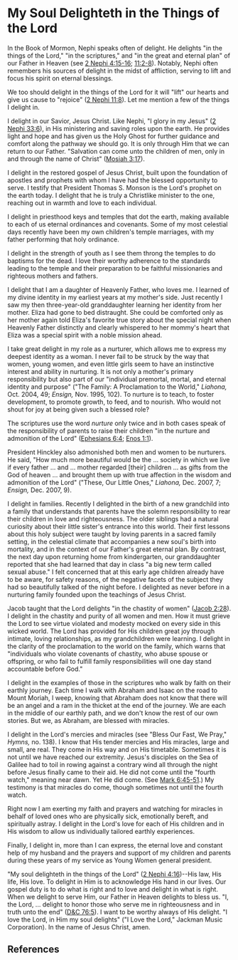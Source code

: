 # My Soul Delighteth in the Things of the Lord

In the Book of Mormon, Nephi speaks often of delight. He delights "in the
things of the Lord," "in the scriptures," and "in the great and eternal plan"
of our Father in Heaven (see [2 Nephi
4:15-16](/scriptures/bofm/2-ne/4.15-16?lang=eng#14);
[11:2-8](/scriptures/bofm/2-ne/11.2-8?lang=eng#1)). Notably, Nephi often
remembers his sources of delight in the midst of affliction, serving to lift
and focus his spirit on eternal blessings.

We too should delight in the things of the Lord for it will "lift" our hearts
and give us cause to "rejoice" ([2 Nephi
11:8](/scriptures/bofm/2-ne/11.8?lang=eng#7)). Let me mention a few of the
things I delight in.

I delight in our Savior, Jesus Christ. Like Nephi, "I glory in my Jesus" ([2
Nephi 33:6](/scriptures/bofm/2-ne/33.6?lang=eng#5)), in His ministering and
saving roles upon the earth. He provides light and hope and has given us the
Holy Ghost for further guidance and comfort along the pathway we should go. It
is only through Him that we can return to our Father. "Salvation can come unto
the children of men, only in and through the name of Christ" ([Mosiah
3:17](/scriptures/bofm/mosiah/3.17?lang=eng#16)).

I delight in the restored gospel of Jesus Christ, built upon the foundation of
apostles and prophets with whom I have had the blessed opportunity to serve. I
testify that President Thomas S. Monson is the Lord's prophet on the earth
today. I delight that he is truly a Christlike minister to the one, reaching
out in warmth and love to each individual.

I delight in priesthood keys and temples that dot the earth, making available
to each of us eternal ordinances and covenants. Some of my most celestial days
recently have been my own children's temple marriages, with my father
performing that holy ordinance.

I delight in the strength of youth as I see them throng the temples to do
baptisms for the dead. I love their worthy adherence to the standards leading
to the temple and their preparation to be faithful missionaries and righteous
mothers and fathers.

I delight that I am a daughter of Heavenly Father, who loves me. I learned of
my divine identity in my earliest years at my mother's side. Just recently I
saw my then three-year-old granddaughter learning her identity from her
mother. Eliza had gone to bed distraught. She could be comforted only as her
mother again told Eliza's favorite true story about the special night when
Heavenly Father distinctly and clearly whispered to her mommy's heart that
Eliza was a special spirit with a noble mission ahead.

I take great delight in my role as a nurturer, which allows me to express my
deepest identity as a woman. I never fail to be struck by the way that women,
young women, and even little girls seem to have an instinctive interest and
ability in nurturing. It is not only a mother's primary responsibility but
also part of our "individual premortal, mortal, and eternal identity and
purpose" ("The Family: A Proclamation to the World," _Liahona,_ Oct. 2004, 49;
_Ensign,_ Nov. 1995, 102). To nurture is to teach, to foster development, to
promote growth, to feed, and to nourish. Who would not shout for joy at being
given such a blessed role?

The scriptures use the word _nurture_ only twice and in both cases speak of
the responsibility of parents to raise their children "in the nurture and
admonition of the Lord" ([Ephesians 6:4](/scriptures/nt/eph/6.4?lang=eng#3);
[Enos 1:1](/scriptures/bofm/enos/1.1?lang=eng#0)).

President Hinckley also admonished both men and women to be nurturers. He
said, "How much more beautiful would be the ... society in which we live if
every father ... and ... mother regarded [their] children ... as gifts from the God
of heaven ... and brought them up with true affection in the wisdom and
admonition of the Lord" ("These, Our Little Ones," _Liahona,_ Dec. 2007, 7;
_Ensign,_ Dec. 2007, 9).

I delight in families. Recently I delighted in the birth of a new grandchild
into a family that understands that parents have the solemn responsibility to
rear their children in love and righteousness. The older siblings had a
natural curiosity about their little sister's entrance into this world. Their
first lessons about this holy subject were taught by loving parents in a
sacred family setting, in the celestial climate that accompanies a new soul's
birth into mortality, and in the context of our Father's great eternal plan.
By contrast, the next day upon returning home from kindergarten, our
granddaughter reported that she had learned that day in class "a big new term
called sexual abuse." I felt concerned that at this early age children already
have to be aware, for safety reasons, of the negative facets of the subject
they had so beautifully talked of the night before. I delighted as never
before in a nurturing family founded upon the teachings of Jesus Christ.

Jacob taught that the Lord delights "in the chastity of women" ([Jacob
2:28](/scriptures/bofm/jacob/2.28?lang=eng#27)). I delight in the chastity and
purity of all women and men. How it must grieve the Lord to see virtue
violated and modesty mocked on every side in this wicked world. The Lord has
provided for His children great joy through intimate, loving relationships, as
my grandchildren were learning. I delight in the clarity of the proclamation
to the world on the family, which warns that "individuals who violate
covenants of chastity, who abuse spouse or offspring, or who fail to fulfill
family responsibilities will one day stand accountable before God."

I delight in the examples of those in the scriptures who walk by faith on
their earthly journey. Each time I walk with Abraham and Isaac on the road to
Mount Moriah, I weep, knowing that Abraham does not know that there will be an
angel and a ram in the thicket at the end of the journey. We are each in the
middle of our earthly path, and we don't know the rest of our own stories. But
we, as Abraham, are blessed with miracles.

I delight in the Lord's mercies and miracles (see "Bless Our Fast, We Pray,"
_Hymns,_ no. 138). I know that His tender mercies and His miracles, large and
small, are real. They come in His way and on His timetable. Sometimes it is
not until we have reached our extremity. Jesus's disciples on the Sea of
Galilee had to toil in rowing against a contrary wind all through the night
before Jesus finally came to their aid. He did not come until the "fourth
watch," meaning near dawn. Yet He did come. (See [Mark
6:45-51](/scriptures/nt/mark/6.45-51?lang=eng#44).) My testimony is that
miracles do come, though sometimes not until the fourth watch.

Right now I am exerting my faith and prayers and watching for miracles in
behalf of loved ones who are physically sick, emotionally bereft, and
spiritually astray. I delight in the Lord's love for each of His children and
in His wisdom to allow us individually tailored earthly experiences.

Finally, I delight in, more than I can express, the eternal love and constant
help of my husband and the prayers and support of my children and parents
during these years of my service as Young Women general president.

"My soul delighteth in the things of the Lord" ([2 Nephi
4:16](/scriptures/bofm/2-ne/4.16?lang=eng#15))--His law, His life, His love.
To delight in Him is to acknowledge His hand in our lives. Our gospel duty is
to do what is right and to love and delight in what is right. When we delight
to serve Him, our Father in Heaven delights to bless us. "I, the Lord, ...
delight to honor those who serve me in righteousness and in truth unto the
end" ([D&amp;C 76:5](/scriptures/dc-testament/dc/76.5?lang=eng#4)). I want to
be worthy always of His delight. "I love the Lord, in Him my soul delights"
("I Love the Lord," Jackman Music Corporation). In the name of Jesus Christ,
amen.

## References

